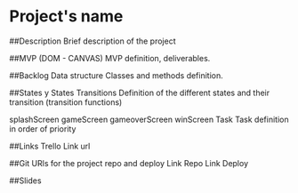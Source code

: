 # Project's name
##Description
Brief description of the project

##MVP (DOM - CANVAS)
MVP definition, deliverables.

##Backlog
Data structure
Classes and methods definition.

##States y States Transitions
Definition of the different states and their transition (transition functions)

splashScreen
gameScreen
gameoverScreen
winScreen
Task
Task definition in order of priority

##Links
Trello
Link url

##Git
URls for the project repo and deploy Link Repo Link Deploy

##Slides
